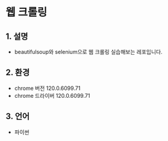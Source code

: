 # 웹 크롤링 
## 1. 설명
- beautifulsoup와 selenium으로 웹 크롤링 실습해보는 레포입니다.

## 2. 환경
- chrome 버전 120.0.6099.71
- chrome 드라이버 120.0.6099.71

## 3. 언어
- 파이썬
